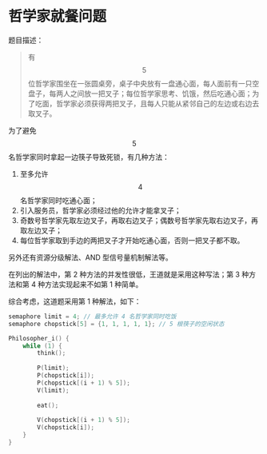 # 哲学家就餐问题

题目描述：

> 有  $$ 5 $$  位哲学家围坐在一张圆桌旁，桌子中央放有一盘通心面，每人面前有一只空盘子，每两人之间放一把叉子；每位哲学家思考、饥饿，然后吃通心面；为了吃面，哲学家必须获得两把叉子，且每人只能从紧邻自己的左边或右边去取叉子。

为了避免  $$ 5 $$  名哲学家同时拿起一边筷子导致死锁，有几种方法：

1. 至多允许  $$ 4 $$  名哲学家同时吃通心面；
2. 引入服务员，哲学家必须经过他的允许才能拿叉子；
3. 奇数号哲学家先取左边叉子，再取右边叉子；偶数号哲学家先取右边叉子，再取左边叉子；
4. 每位哲学家取到手边的两把叉子才开始吃通心面，否则一把叉子都不取。

另外还有资源分级解法、AND 型信号量机制解法等。

在列出的解法中，第 2 种方法的并发性很低，王道就是采用这种写法；第 3 种方法和第 4 种方法实现起来不如第 1 种简单。

综合考虑，这道题采用第 1 种解法，如下：

```c
semaphore limit = 4; // 最多允许 4 名哲学家同时吃饭
semaphore chopstick[5] = {1, 1, 1, 1, 1}; // 5 根筷子的空闲状态

Philosopher_i() {
	while (1) {
		think();
		
		P(limit);
		P(chopstick[i]);
		P(chopstick[(i + 1) % 5]);
		V(limit);
		
		eat();
		
		V(chopstick[(i + 1) % 5]);
		V(chopstick[i]);
	}
}
```

